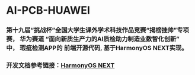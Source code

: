 # AI-PCB-HUAWEI
### 第十九届“挑战杯”全国大学生课外学术科技作品竞赛“揭榜挂帅”专项赛， 华为赛道  “面向新质生产力的AI质检助力制造业数智化创新” 中，  瑕疵检测APP的 前端开源代码, 基于HarmonyOS NEXT实现。


### 开发文档参考链接：[HarmonyOS NEXT](https://developer.huawei.com/consumer/cn/doc/harmonyos-guides-V5/application-dev-guide-V5)

